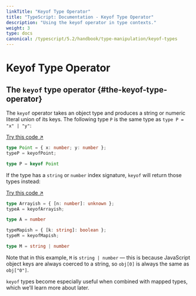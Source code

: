 ```yaml
---
linkTitle: "Keyof Type Operator"
title: "TypeScript: Documentation - Keyof Type Operator"
description: "Using the keyof operator in type contexts."
weight: 3
type: docs
canonical: /typescript/5.2/handbook/type-manipulation/keyof-types
---
```


# Keyof Type Operator

## The `keyof` type operator {#the-keyof-type-operator}

The `keyof` operator takes an object type and produces a string or numeric literal union of its keys.
The following type `P` is the same type as `type P = "x" | "y"`:

[Try this code ↗](https://www.typescriptlang.org/play#code/C4TwDgpgBACg9gSwHbCgXigbygDwFxRICuAtgEYQBOA3FCAceVVAL7UBQoks6UA1hBBwAZrEQoOAeklRZAPQD8QA)

```ts
type Point = { x: number; y: number };
typeP = keyofPoint;

type P = keyof Point
```

If the type has a `string` or `number` index signature, `keyof` will return those types instead:

[Try this code ↗](https://www.typescriptlang.org/play#code/C4TwDgpgBAggTnAhiAlgZwBZQLxQN5QDaAdgFxTECuAtgEYRwC65lxA1sQPYDuxUAvgG4AUKEiwcUNhBCcAZrATJ0GEQHo1ULQD0A-MNHhoAWURgVkgoTbk0wOCmIBzZlFqdOAGwiI+Qw+LGktKyCqbmmOqaOrpAA)

```ts
type Arrayish = { [n: number]: unknown };
typeA = keyofArrayish;

type A = number

typeMapish = { [k: string]: boolean };
typeM = keyofMapish;

type M = string | number
```

Note that in this example, `M` is `string | number` — this is because JavaScript object keys are always coerced to a string, so `obj[0]` is always the same as `obj["0"]`.

`keyof` types become especially useful when combined with mapped types, which we’ll learn more about later.
